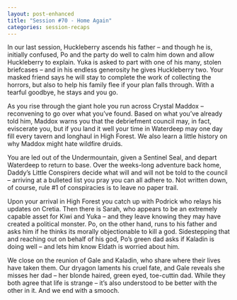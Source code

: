 ```yaml
---
layout: post-enhanced
title: "Session #70 - Home Again"
categories: session-recaps
---
```


In our last session, Huckleberry ascends his father – and though he is, initially confused, Po and the party do well to calm him down and allow Huckleberry to explain. Yuka is asked to part with one of his many, stolen briefcases – and in his endless generosity he gives Huckleberry two. Your masked friend says he will stay to complete the work of collecting the horrors, but also to help his family flee if your plan falls through. With a tearful goodbye, he stays and you go.

As you rise through the giant hole you run across Crystal Maddox – reconvening to go over what you’ve found. Based on what you’ve already told him, Maddox warns you that the debriefment council may, in fact, eviscerate you, but if you land it well your time in Waterdeep may one day fill every tavern and longhaul in High Forest. We also learn a little history on why Maddox might hate wildfire druids.

You are led out of the Undermountain, given a Sentinel Seal, and depart Waterdeep to return to base. Over the weeks-long adventure back home, Daddy’s Little Conspirers decide what will and will not be told to the council – arriving at a bulleted list you pray you can all adhere to. Not written down, of course, rule #1 of conspiracies is to leave no paper trail.

Upon your arrival in High Forest you catch up with Podrick who relays his updates on Cretia. Then there is Sarah, who appears to be an extremely capable asset for Kiwi and Yuka – and they leave knowing they may have created a political monster. Po, on the other hand, runs to his father and asks him if he thinks its morally objectionable to kill a god. Sidestepping that and reaching out on behalf of his god, Po’s green dad asks if Kaladin is doing well – and lets him know Eldath is worried about him.

We close on the reunion of Gale and Kaladin, who share where their lives have taken them. Our dryagon laments his cruel fate, and Gale reveals she misses her dad – her blonde haired, green eyed, toe-cuttin dad. While they both agree that life is strange – it’s also understood to be better with the other in it. And we end with a smooch.
